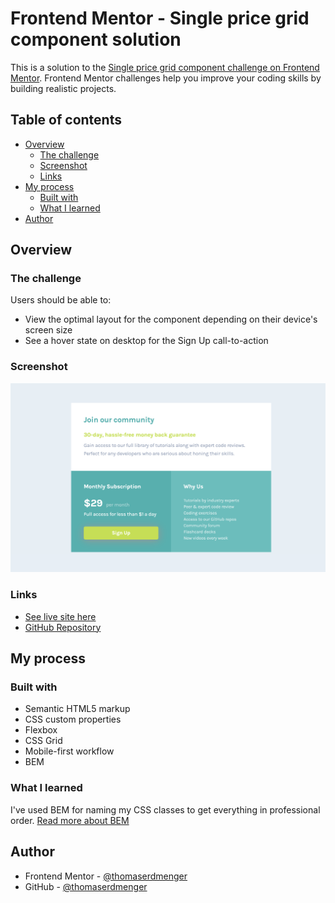 # Frontend Mentor - Single price grid component solution

This is a solution to the [Single price grid component challenge on Frontend Mentor](https://www.frontendmentor.io/challenges/single-price-grid-component-5ce41129d0ff452fec5abbbc). Frontend Mentor challenges help you improve your coding skills by building realistic projects.

## Table of contents

- [Overview](#overview)
  - [The challenge](#the-challenge)
  - [Screenshot](#screenshot)
  - [Links](#links)
- [My process](#my-process)
  - [Built with](#built-with)
  - [What I learned](#what-i-learned)
- [Author](#author)

## Overview

### The challenge

Users should be able to:

- View the optimal layout for the component depending on their device's screen size
- See a hover state on desktop for the Sign Up call-to-action

### Screenshot

![](./images/screenshot.png)

### Links

- [See live site here](https://thomaserdmenger.github.io/SinglePriceGridComponent/)
- [GitHub Repository](https://github.com/thomaserdmenger/SinglePriceGridComponent)

## My process

### Built with

- Semantic HTML5 markup
- CSS custom properties
- Flexbox
- CSS Grid
- Mobile-first workflow
- BEM

### What I learned

I've used BEM for naming my CSS classes to get everything in professional order. [Read more about BEM](https://getbem.com/)

## Author

- Frontend Mentor - [@thomaserdmenger](https://www.frontendmentor.io/profile/thomaserdmenger)
- GitHub - [@thomaserdmenger](https://github.com/thomaserdmenger)
